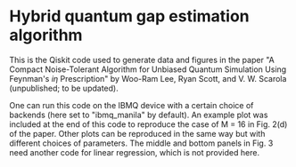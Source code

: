 # Hybrid quantum gap estimation algorithm

This is the Qiskit code used to generate data and figures in the paper 
"A Compact Noise-Tolerant Algorithm for Unbiased Quantum Simulation Using Feynman's $i\eta$ Prescription"
by Woo-Ram Lee, Ryan Scott, and V. W. Scarola (unpublished; to be updated).

One can run this code on the IBMQ device with a certain choice of backends (here set to "ibmq_manila" by default).
An example plot was included at the end of this code to reproduce the case of M = 16 in Fig. 2(d) of the paper.
Other plots can be reproduced in the same way but with different choices of parameters.
The middle and bottom panels in Fig. 3 need another code for linear regression, which is not provided here.
